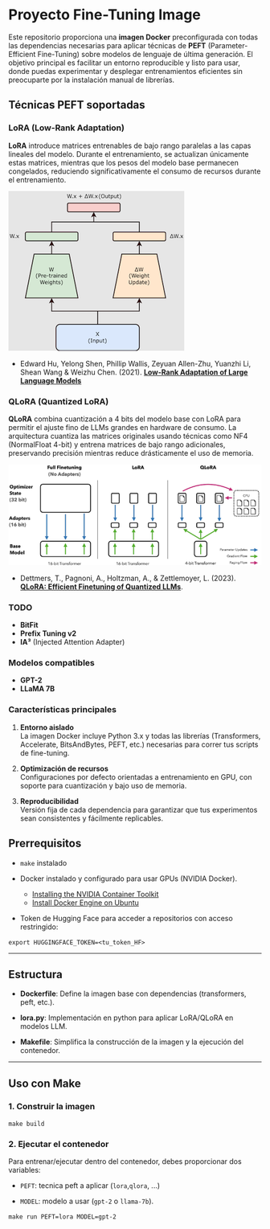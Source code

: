 # **Proyecto Fine-Tuning Image**

Este repositorio proporciona una **imagen Docker** preconfigurada con todas las dependencias necesarias para aplicar técnicas de **PEFT** (Parameter-Efficient Fine-Tuning) sobre modelos de lenguaje de última generación. El objetivo principal es facilitar un entorno reproducible y listo para usar, donde puedas experimentar y desplegar entrenamientos eficientes sin preocuparte por la instalación manual de librerías.

## Técnicas PEFT soportadas
### **LoRA** (Low-Rank Adaptation)

**LoRA** introduce matrices entrenables de bajo rango paralelas a las capas lineales del modelo.
Durante el entrenamiento, se actualizan únicamente estas matrices, mientras que los pesos del modelo base
permanecen congelados, reduciendo significativamente el consumo de recursos durante el entrenamiento.

![image](docs/img/lora_figure.png)
- Edward Hu, Yelong Shen, Phillip Wallis, Zeyuan Allen-Zhu, Yuanzhi Li, Shean Wang & Weizhu Chen. (2021).
  [**Low-Rank Adaptation of Large Language Models**](https://arxiv.org/abs/2106.09685)

### **QLoRA** (Quantized LoRA)
**QLoRA** combina cuantización a 4 bits del modelo base con LoRA para permitir el ajuste fino de LLMs grandes
en hardware de consumo. La arquitectura cuantiza las matrices originales usando técnicas como NF4 (NormalFloat 4-bit)
y entrena matrices de bajo rango adicionales, preservando precisión mientras reduce drásticamente
el uso de memoria.

![image](docs/img/qlora_figure.png)

- Dettmers, T., Pagnoni, A., Holtzman, A., & Zettlemoyer, L. (2023). [**QLoRA: Efficient Finetuning of Quantized LLMs**](https://arxiv.org/abs/2305.14314).

### TODO
- **BitFit**  
- **Prefix Tuning v2**  
- **IA³** (Injected Attention Adapter)

### Modelos compatibles

- **GPT-2**  
- **LLaMA 7B**

### Características principales

1. **Entorno aislado**  
   La imagen Docker incluye Python 3.x y todas las librerías (Transformers, Accelerate, BitsAndBytes, PEFT, etc.) necesarias para correr tus scripts de fine-tuning.

2. **Optimización de recursos**  
   Configuraciones por defecto orientadas a entrenamiento en GPU, con soporte para cuantización y bajo uso de memoria.

3. **Reproducibilidad**  
   Versión fija de cada dependencia para garantizar que tus experimentos sean consistentes y fácilmente replicables.

## **Prerrequisitos**
* `make` instalado
* Docker instalado y configurado para usar GPUs (NVIDIA Docker).
    * [Installing the NVIDIA Container Toolkit](https://docs.nvidia.com/datacenter/cloud-native/container-toolkit/latest/install-guide.html)
    * [Install Docker Engine on Ubuntu](https://docs.docker.com/engine/install/ubuntu/)


* Token de Hugging Face para acceder a repositorios con acceso restringido:

```
export HUGGINGFACE_TOKEN=<tu_token_HF>
```

---

## **Estructura**

* **Dockerfile**: Define la imagen base con dependencias (transformers, peft, etc.).

* **lora.py**: Implementación en python para aplicar LoRA/QLoRA en modelos LLM.

* **Makefile**: Simplifica la construcción de la imagen y la ejecución del contenedor.

---

## **Uso con Make**

### **1\. Construir la imagen**

```
make build
```

### **2\. Ejecutar el contenedor**

Para entrenar/ejecutar dentro del contenedor, debes proporcionar dos variables:

* `PEFT`: tecnica peft a aplicar (`lora`,`qlora`, ...)

* `MODEL`: modelo a usar (`gpt-2` o `llama-7b`).

```
make run PEFT=lora MODEL=gpt-2
```
